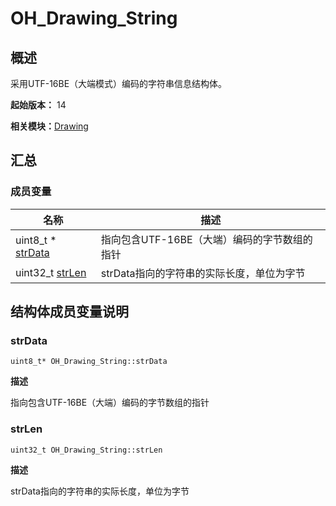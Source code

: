 # OH_Drawing_String


## 概述

采用UTF-16BE（大端模式）编码的字符串信息结构体。

**起始版本：** 14

**相关模块：**[Drawing](_drawing.md)


## 汇总


### 成员变量

| 名称 | 描述 | 
| -------- | -------- |
| uint8_t \* [strData](#strdata) | 指向包含UTF-16BE（大端）编码的字节数组的指针  | 
| uint32_t [strLen](#strlen) | strData指向的字符串的实际长度，单位为字节  | 


## 结构体成员变量说明


### strData

```
uint8_t* OH_Drawing_String::strData
```
**描述**

指向包含UTF-16BE（大端）编码的字节数组的指针


### strLen

```
uint32_t OH_Drawing_String::strLen
```
**描述**

strData指向的字符串的实际长度，单位为字节
